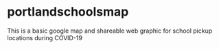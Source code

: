 # portlandschoolsmap
This is a basic google map and shareable web graphic for school pickup locations during COVID-19
